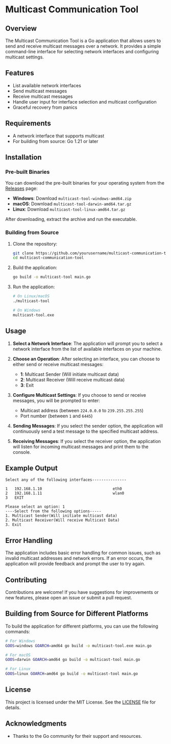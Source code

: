 # Multicast Communication Tool

## Overview

The Multicast Communication Tool is a Go application that allows users to send and receive multicast messages over a network. It provides a simple command-line interface for selecting network interfaces and configuring multicast settings.

## Features

- List available network interfaces
- Send multicast messages
- Receive multicast messages
- Handle user input for interface selection and multicast configuration
- Graceful recovery from panics

## Requirements

- A network interface that supports multicast
- For building from source: Go 1.21 or later

## Installation

### Pre-built Binaries

You can download the pre-built binaries for your operating system from the [Releases](https://github.com/yourusername/multicast-communication-tool/releases) page:

- **Windows**: Download `multicast-tool-windows-amd64.zip`
- **macOS**: Download `multicast-tool-darwin-amd64.tar.gz`
- **Linux**: Download `multicast-tool-linux-amd64.tar.gz`

After downloading, extract the archive and run the executable.

### Building from Source

1. Clone the repository:
   ```bash
   git clone https://github.com/yourusername/multicast-communication-tool.git
   cd multicast-communication-tool
   ```

2. Build the application:
   ```bash
   go build -o multicast-tool main.go
   ```

3. Run the application:
   ```bash
   # On Linux/macOS
   ./multicast-tool

   # On Windows
   multicast-tool.exe
   ```

## Usage

1. **Select a Network Interface**: The application will prompt you to select a network interface from the list of available interfaces on your machine.

2. **Choose an Operation**: After selecting an interface, you can choose to either send or receive multicast messages:
   - **1**: Multicast Sender (Will initiate multicast data)
   - **2**: Multicast Receiver (Will receive multicast data)
   - **3**: Exit

3. **Configure Multicast Settings**: If you choose to send or receive messages, you will be prompted to enter:
   - Multicast address (between `224.0.0.0` to `239.255.255.255`)
   - Port number (between `1` and `6445`)

4. **Sending Messages**: If you select the sender option, the application will continuously send a test message to the specified multicast address.

5. **Receiving Messages**: If you select the receiver option, the application will listen for incoming multicast messages and print them to the console.

## Example Output

```
Select any of the following interfaces--------------- 

1   192.168.1.10                               eth0
2   192.168.1.11                               wlan0
3   EXIT

Please select an option: 1
----Select from the following options-----
1. Multicast Sender(Will initiate multicast data)
2. Multicast Receiver(Will receive Multicast Data)
3. Exit
```

## Error Handling

The application includes basic error handling for common issues, such as invalid multicast addresses and network errors. If an error occurs, the application will provide feedback and prompt the user to try again.

## Contributing

Contributions are welcome! If you have suggestions for improvements or new features, please open an issue or submit a pull request.

## Building from Source for Different Platforms

To build the application for different platforms, you can use the following commands:

```bash
# For Windows
GOOS=windows GOARCH=amd64 go build -o multicast-tool.exe main.go

# For macOS
GOOS=darwin GOARCH=amd64 go build -o multicast-tool main.go

# For Linux
GOOS=linux GOARCH=amd64 go build -o multicast-tool main.go
```

## License

This project is licensed under the MIT License. See the [LICENSE](LICENSE) file for details.

## Acknowledgments

- Thanks to the Go community for their support and resources.